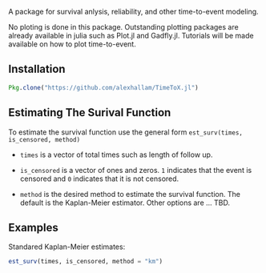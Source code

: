 A package for survival anlysis, reliability, and other time-to-event modeling. 

No ploting is done in this package. Outstanding plotting packages are already available in julia such as Plot.jl and Gadfly.jl. Tutorials will be made available on how to plot time-to-event.

Installation
---

```julia
Pkg.clone("https://github.com/alexhallam/TimeToX.jl")
```

Estimating The Surival Function
---

To estimate the survival function use the general form `est_surv(times, is_censored, method)`

* `times` is a vector of total times such as length of follow up.

* `is_censored` is a vector of ones and zeros. `1` indicates that the event is censored and `0` indicates that it is not censored. 

* `method` is the desired method to estimate the survival function. The default is the Kaplan-Meier estimator. Other options are ... TBD.

Examples
---

Standared Kaplan-Meier estimates:

```julia
est_surv(times, is_censored, method = "km")
```
